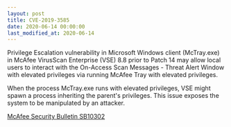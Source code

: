 ```yaml
---
layout: post
title: CVE-2019-3585
date: 2020-06-14 00:00:00
last_modified_at: 2020-06-14
---
```


Privilege Escalation vulnerability in Microsoft Windows client (McTray.exe) in McAfee VirusScan Enterprise (VSE) 8.8 prior to Patch 14 may allow local users to interact with the On-Access Scan Messages - Threat Alert Window with elevated privileges via running McAfee Tray with elevated privileges.

When the process McTray.exe runs with elevated privileges, VSE might spawn a process inheriting the parent's privileges. This issue exposes the system to be manipulated by an attacker.

[McAfee Security Bulletin SB10302](https://kc.mcafee.com/corporate/index?page=content&id=SB10302)